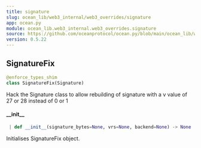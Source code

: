 ```yaml
---
title: signature
slug: ocean_lib/web3_internal/web3_overrides/signature
app: ocean.py
module: ocean_lib.web3_internal.web3_overrides.signature
source: https://github.com/oceanprotocol/ocean.py/blob/main/ocean_lib/web3_internal/web3_overrides/signature.py
version: 0.5.22
---
```

## SignatureFix

```python
@enforce_types_shim
class SignatureFix(Signature)
```

Hack the Signature class to allow rebuilding of signature with a
v value of 27 or 28 instead of 0 or 1

#### \_\_init\_\_

```python
 | def __init__(signature_bytes=None, vrs=None, backend=None) -> None
```

Initialises SignatureFix object.

